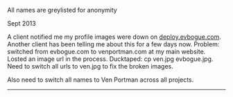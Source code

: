 All names are greylisted for anonymity

Sept 2013

A client notified me my profile images were down on [deploy.evbogue.com](http://deploy.evbogue.com). Another client has been telling me about this for a few days now. Problem: switched from evbogue.com to venportman.com at my main website. Losted an image url in the process. Ducktaped: cp ven.jpg evbogue.jpg. Need to switch all urls to ven.jpg to fix the broken images. 

Also need to switch all names to Ven Portman across all projects.

***
